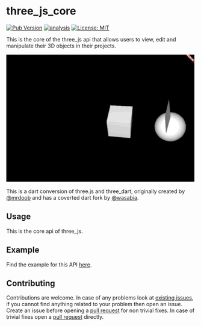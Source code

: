 # three_js_core

[![Pub Version](https://img.shields.io/pub/v/three_js_core)](https://pub.dev/packages/three_js_core)
[![analysis](https://github.com/Knightro63/three_js/actions/workflows/flutter.yml/badge.svg)](https://github.com/Knightro63/three_js/actions/)
[![License: MIT](https://img.shields.io/badge/license-MIT-purple.svg)](https://opensource.org/licenses/MIT)

This is the core of the three_js api that allows users to view, edit and manipulate their 3D objects in their projects.

![Gif of geometries rotating.](https://raw.githubusercontent.com/Knightro63/three_js/master/packages/three_js_core/assets/example.gif)

This is a dart conversion of three.js and three_dart, originally created by [@mrdoob](https://github.com/mrdoob) and has a coverted dart fork by [@wasabia](https://github.com/wasabia).

## Usage

This is the core api of three_js.

## Example

Find the example for this API [here](https://github.com/Knightro63/three_js/tree/main/packages/three_js_core/example/lib/main.dart).

## Contributing

Contributions are welcome.
In case of any problems look at [existing issues](https://github.com/Knightro63/three_js/issues), if you cannot find anything related to your problem then open an issue.
Create an issue before opening a [pull request](https://github.com/Knightro63/three_js/pulls) for non trivial fixes.
In case of trivial fixes open a [pull request](https://github.com/Knightro63/three_js/pulls) directly.
